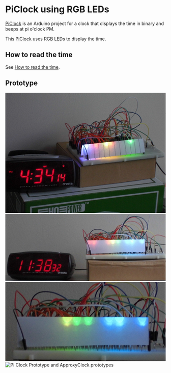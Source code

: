 # PiClock using RGB LEDs

[PiClock](README.md) is an Arduino project for a clock that displays the time in binary and beeps at pi o'clock PM.

This [PiClock](README.md) uses RGB LEDs to display the time.

## How to read the time

See [How to read the time](HowToReadTheTime.md).

## Prototype

![Pi Clock Prototype side](RgbLeds/PiClockRgbLedsPrototypeSide.jpg)
![Pi Clock Prototype front](RgbLeds/PiClockRgbLedsPrototypeFront.jpg)
![Pi Clock Prototype close up](RgbLeds/PiClockRgbLedsPrototypeCloseUp.jpg)
![Pi Clock Prototype and ApproxyClock prototypes](PiClockRgbLedsPrototypeAndApproxyClockPrototype.jpg)